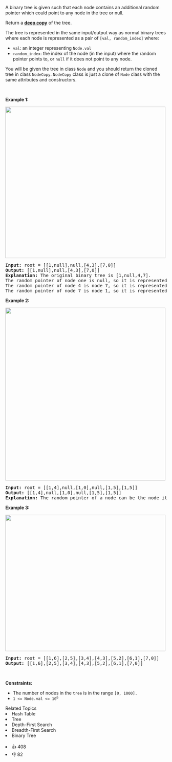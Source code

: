 <p>A binary tree is given such that each node contains an additional random pointer which could point to any node in the tree or null.</p>

<p>Return a <a href="https://en.wikipedia.org/wiki/Object_copying#Deep_copy" target="_blank"><strong>deep copy</strong></a> of the tree.</p>

<p>The tree is represented in the same input/output way as normal binary trees where each node is represented as a pair of <code>[val, random_index]</code> where:</p>

<ul> 
 <li><code>val</code>: an integer representing <code>Node.val</code></li> 
 <li><code>random_index</code>: the index of the node (in the input) where the random pointer points to, or <code>null</code> if it does not point to any node.</li> 
</ul>

<p>You will be given the tree in class <code>Node</code> and you should return the cloned tree in class <code>NodeCopy</code>. <code>NodeCopy</code> class is just a clone of <code>Node</code> class with the same attributes and constructors.</p>

<p>&nbsp;</p> 
<p><strong class="example">Example 1:</strong></p> 
<img alt="" src="https://assets.leetcode.com/uploads/2020/06/17/clone_1.png" style="width: 500px; height: 473px;" /> 
<pre>
<strong>Input:</strong> root = [[1,null],null,[4,3],[7,0]]
<strong>Output:</strong> [[1,null],null,[4,3],[7,0]]
<strong>Explanation:</strong> The original binary tree is [1,null,4,7].
The random pointer of node one is null, so it is represented as [1, null].
The random pointer of node 4 is node 7, so it is represented as [4, 3] where 3 is the index of node 7 in the array representing the tree.
The random pointer of node 7 is node 1, so it is represented as [7, 0] where 0 is the index of node 1 in the array representing the tree.
</pre>

<p><strong class="example">Example 2:</strong></p> 
<img alt="" src="https://assets.leetcode.com/uploads/2020/06/17/clone_2.png" style="width: 500px; height: 540px;" /> 
<pre>
<strong>Input:</strong> root = [[1,4],null,[1,0],null,[1,5],[1,5]]
<strong>Output:</strong> [[1,4],null,[1,0],null,[1,5],[1,5]]
<strong>Explanation:</strong> The random pointer of a node can be the node itself.
</pre>

<p><strong class="example">Example 3:</strong></p> 
<img alt="" src="https://assets.leetcode.com/uploads/2020/06/17/clone_3.png" style="width: 500px; height: 426px;" /> 
<pre>
<strong>Input:</strong> root = [[1,6],[2,5],[3,4],[4,3],[5,2],[6,1],[7,0]]
<strong>Output:</strong> [[1,6],[2,5],[3,4],[4,3],[5,2],[6,1],[7,0]]
</pre>

<p>&nbsp;</p> 
<p><strong>Constraints:</strong></p>

<ul> 
 <li>The number of nodes in the <code>tree</code> is in the range <code>[0, 1000].</code></li> 
 <li><code>1 &lt;= Node.val &lt;= 10<sup>6</sup></code></li> 
</ul>

<div><div>Related Topics</div><div><li>Hash Table</li><li>Tree</li><li>Depth-First Search</li><li>Breadth-First Search</li><li>Binary Tree</li></div></div><br><div><li>👍 408</li><li>👎 82</li></div>
